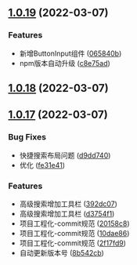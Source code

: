## [1.0.19](https://github.com/MUOU-HANG/xiaodun-antd-design/compare/v1.0.18...v1.0.19) (2022-03-07)


### Features

* 新增ButtonInput组件 ([065840b](https://github.com/MUOU-HANG/xiaodun-antd-design/commit/065840bfba718791e0b533e98b19c8db2c3b679f))
* npm版本自动升级 ([c8e75ad](https://github.com/MUOU-HANG/xiaodun-antd-design/commit/c8e75addf89ba5d511a056e1f2fabca7ce293bbd))



## [1.0.18](https://github.com/MUOU-HANG/xiaodun-antd-design/compare/v1.0.17...v1.0.18) (2022-03-07)



## [1.0.17](https://github.com/MUOU-HANG/xiaodun-antd-design/compare/fe31e41f06d93bfec2dbab5f42d1081e917124f5...v1.0.17) (2022-03-07)


### Bug Fixes

* 快捷搜索布局问题 ([d9dd740](https://github.com/MUOU-HANG/xiaodun-antd-design/commit/d9dd740d465cfaf739cecdd0a4d1b4ef84baf3f0))
* 优化 ([fe31e41](https://github.com/MUOU-HANG/xiaodun-antd-design/commit/fe31e41f06d93bfec2dbab5f42d1081e917124f5))


### Features

* 高级搜索增加工具栏 ([392dc07](https://github.com/MUOU-HANG/xiaodun-antd-design/commit/392dc07cd897f731c1c33030640b3711cd9a2d56))
* 高级搜索增加工具栏 ([d3754f1](https://github.com/MUOU-HANG/xiaodun-antd-design/commit/d3754f106ab14d7be8b5c03785889db76d91d83f))
* 项目工程化-commit规范 ([20158c8](https://github.com/MUOU-HANG/xiaodun-antd-design/commit/20158c87b78b07c38f4d3efde6d3328ad96dafdf))
* 项目工程化-commit规范 ([10dae86](https://github.com/MUOU-HANG/xiaodun-antd-design/commit/10dae86d648ce585299df5842e9aff805ec9a716))
* 项目工程化-commit规范 ([2f17fd9](https://github.com/MUOU-HANG/xiaodun-antd-design/commit/2f17fd900e18ba49d7989e8e71b97f30f1009270))
* 自动更新版本号 ([8b542cb](https://github.com/MUOU-HANG/xiaodun-antd-design/commit/8b542cb02384775ec0917683aa4161f26d59a619))




